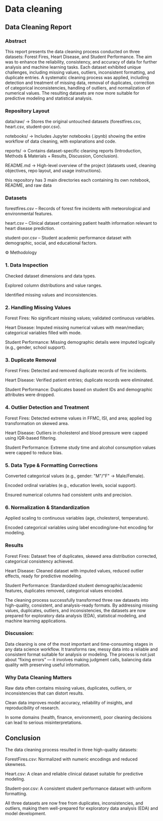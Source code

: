 # Data cleaning

## Data Cleaning Report
### Abstract

This report presents the data cleaning process conducted on three datasets: Forest Fires, Heart Disease, and Student Performance. The aim was to enhance the reliability, consistency, and accuracy of data for further analysis and machine learning tasks. Each dataset exhibited unique challenges, including missing values, outliers, inconsistent formatting, and duplicate entries. A systematic cleaning process was applied, including detection and treatment of missing data, removal of duplicates, correction of categorical inconsistencies, handling of outliers, and normalization of numerical values. The resulting datasets are now more suitable for predictive modeling and statistical analysis.

### Repository Layout

data/raw/ → Stores the original untouched datasets (forestfires.csv, heart.csv, student-por.csv).

notebooks/ → Includes Jupyter notebooks (.ipynb) showing the entire workflow of data cleaning, with explanations and code.

reports/ → Contains dataset-specific cleaning reports (Introduction, Methods & Materials + Results, Discussion, Conclusion).

README.md → High-level overview of the project (datasets used, cleaning objectives, repo layout, and usage instructions).

this repository has 3 main directories  each containing its own notebook, README, and raw data


### Datasets

forestfires.csv – Records of forest fire incidents with meteorological and environmental features.

heart.csv – Clinical dataset containing patient health information relevant to heart disease prediction.

student-por.csv – Student academic performance dataset with demographic, social, and educational factors.

⚙️ Methodology
### 1. Data Inspection

Checked dataset dimensions and data types.

Explored column distributions and value ranges.

Identified missing values and inconsistencies.

### 2. Handling Missing Values

Forest Fires: No significant missing values; validated continuous variables.

Heart Disease: Imputed missing numerical values with mean/median; categorical variables filled with mode.

Student Performance: Missing demographic details were imputed logically (e.g., gender, school support).

### 3. Duplicate Removal

Forest Fires: Detected and removed duplicate records of fire incidents.

Heart Disease: Verified patient entries; duplicate records were eliminated.

Student Performance: Duplicates based on student IDs and demographic attributes were dropped.

### 4. Outlier Detection and Treatment

Forest Fires: Detected extreme values in FFMC, ISI, and area; applied log transformation on skewed area.

Heart Disease: Outliers in cholesterol and blood pressure were capped using IQR-based filtering.

Student Performance: Extreme study time and alcohol consumption values were capped to reduce bias.

### 5. Data Type & Formatting Corrections

Converted categorical values (e.g., gender: "M"/"F" → Male/Female).

Encoded ordinal variables (e.g., education levels, social support).

Ensured numerical columns had consistent units and precision.

### 6. Normalization & Standardization

Applied scaling to continuous variables (age, cholesterol, temperature).

Encoded categorical variables using label encoding/one-hot encoding for modeling.

### Results

Forest Fires: Dataset free of duplicates, skewed area distribution corrected, categorical consistency achieved.

Heart Disease: Cleaned dataset with imputed values, reduced outlier effects, ready for predictive modeling.

Student Performance: Standardized student demographic/academic features, duplicates removed, categorical values encoded.


The cleaning process successfully transformed three raw datasets into high-quality, consistent, and analysis-ready formats. By addressing missing values, duplicates, outliers, and inconsistencies, the datasets are now prepared for exploratory data analysis (EDA), statistical modeling, and machine learning applications.



### Discussion: 

Data cleaning is one of the most important and time-consuming stages in any data science workflow. It transforms raw, messy data into a reliable and consistent format suitable for analysis or modeling. The process is not just about “fixing errors” — it involves making judgment calls, balancing data quality with preserving useful information.

### Why Data Cleaning Matters

Raw data often contains missing values, duplicates, outliers, or inconsistencies that can distort results.

Clean data improves model accuracy, reliability of insights, and reproducibility of research.

In some domains (health, finance, environment), poor cleaning decisions can lead to serious misinterpretations.


## Conclusion

The data cleaning process resulted in three high-quality datasets:

ForestFires.csv: Normalized with numeric encodings and reduced skewness.

Heart.csv: A clean and reliable clinical dataset suitable for predictive modeling.

Student-por.csv: A consistent student performance dataset with uniform formatting.

All three datasets are now free from duplicates, inconsistencies, and outliers, making them well-prepared for exploratory data analysis (EDA) and model development.


